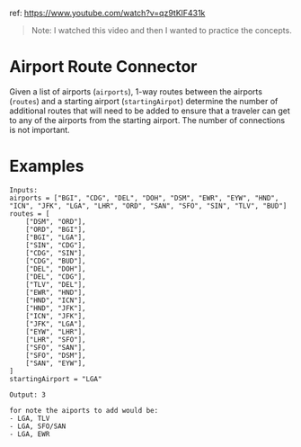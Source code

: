 ref: https://www.youtube.com/watch?v=qz9tKlF431k

> Note: I watched this video and then I wanted to practice the concepts.

# Airport Route Connector

Given a list of airports (`airports`), 1-way routes between the airports (`routes`) and a starting airport (`startingAirpot`) determine the number of additional routes that will need to be added to ensure that a traveler can get to any of the airports from the starting airport.  The number of connections is not important.

# Examples

```
Inputs:
airports = ["BGI", "CDG", "DEL", "DOH", "DSM", "EWR", "EYW", "HND", "ICN", "JFK", "LGA", "LHR", "ORD", "SAN", "SFO", "SIN", "TLV", "BUD"]
routes = [
    ["DSM", "ORD"],
    ["ORD", "BGI"],
    ["BGI", "LGA"],
    ["SIN", "CDG"],
    ["CDG", "SIN"],
    ["CDG", "BUD"],
    ["DEL", "DOH"],
    ["DEL", "CDG"],
    ["TLV", "DEL"],
    ["EWR", "HND"],
    ["HND", "ICN"],
    ["HND", "JFK"],
    ["ICN", "JFK"],
    ["JFK", "LGA"],
    ["EYW", "LHR"],
    ["LHR", "SFO"],
    ["SFO", "SAN"],
    ["SFO", "DSM"],
    ["SAN", "EYW"],
]
startingAirport = "LGA"

Output: 3

for note the aiports to add would be:
- LGA, TLV
- LGA, SFO/SAN
- LGA, EWR
```
